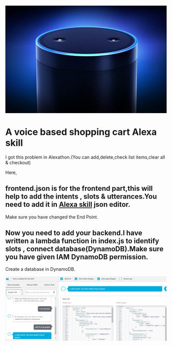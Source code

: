 ![Screenshot](amazon-echo.0.jpg)

# A voice based shopping cart Alexa skill

I got this problem in Alexathon.(You can add,delete,check list items,clear all & checkout)

Here,
## frontend.json is for the frontend part,this will help to add the intents , slots & utterances.You need to add it in [Alexa skill](https://developer.amazon.com/alexa/console) json editor.
Make sure you have changed the End Point.

## Now you need to add your backend.I have written a lambda function in index.js to identify slots , connect database(DynamoDB).Make sure you have given IAM DynamoDB permission.
Create a database in DynamoDB.

![Screenshot](Capture.JPG)
